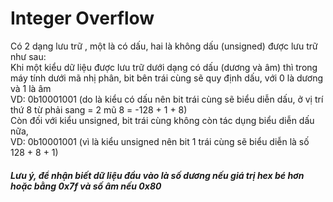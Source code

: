 # Integer Overflow
Có 2 dạng lưu trữ , một là có dấu, hai là không dấu (unsigned) được lưu trữ như sau:  
Khi một kiểu dữ liệu được lưu trữ dưới dạng có dấu (dương và âm) thì trong máy tính dưới mã nhị phân, bit bên trái cùng sẽ quy định dấu, với 0 là dương và 1 là âm  
VD: 0b10001001 (do là kiểu có dấu nên bit trái cùng sẽ biểu diễn dấu, ở vị trí thứ 8 từ phải sang = 2 mũ 8 = -128 + 1 + 8)  
Còn đối với kiểu unsigned, bit trái cùng không còn tác dụng biểu diễn dấu nữa,  
VD: 0b10001001 (vì là kiểu unsigned nên bit 1 trái cùng sẽ biểu diễn là số 128 + 8 + 1)

##### Lưu ý, để nhận biết dữ liệu đầu vào là số dương nếu giá trị hex bé hơn hoặc bằng 0x7f và số âm nếu 0x80  
